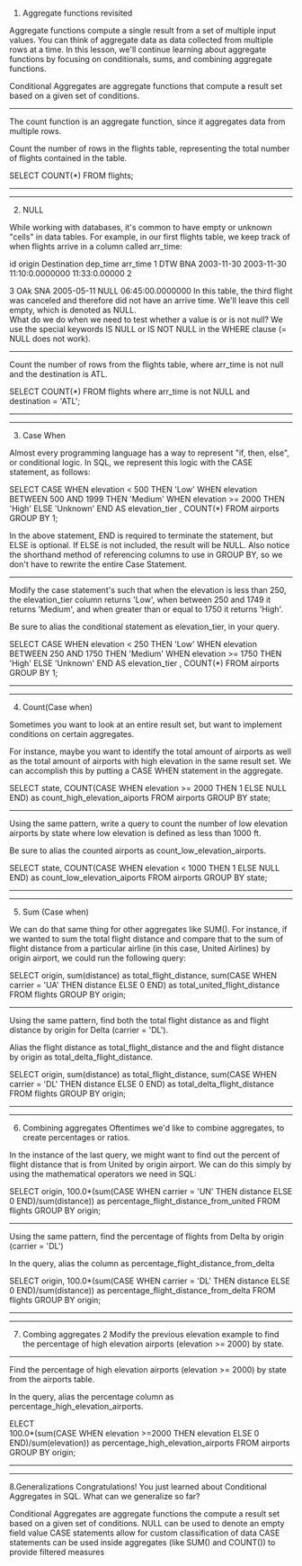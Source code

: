 1. Aggregate functions revisited

Aggregate functions compute a single result from a set of multiple input values. You can think of aggregate data as data collected from multiple rows at a time. In this lesson, we'll continue learning about aggregate functions by focusing on conditionals, sums, and combining aggregate functions.

Conditional Aggregates are aggregate functions that compute a result set based on a given set of conditions.
___________________________
The count function is an aggregate function, since it aggregates data from multiple rows.

Count the number of rows in the flights table, representing the total number of flights contained in the table.

SELECT COUNT(*)
FROM flights;
____________________________
_____________________________
2. NULL

While working with databases, it's common to have empty or unknown "cells" in data tables. For example, in our first flights table, we keep track of when flights arrive in a column called arr_time:

id  origin  Destination dep_time            arr_time
1   DTW     BNA         2003-11-30          2003-11-30
                        11:10:0.0000000     11:33:0.00000
2

3 OAk       SNA         2005-05-11          NULL
                        06:45:00.0000000
In this table, the third flight was canceled and therefore did not have an arrive time. We'll leave this cell empty, which is denoted as NULL.   
What do we do when we need to test whether a value is or is not null? We use the special keywords IS NULL or IS NOT NULL in the WHERE clause (= NULL does not work).
_____________________________________

Count the number of rows from the flights table, where arr_time is not null and the destination is ATL.

SELECT COUNT(*)
FROM flights
where arr_time is not NULL and
destination = 'ATL';
________________________________________________________________________
____________________________________

3. Case When

Almost every programming language has a way to represent "if, then, else", or conditional logic. In SQL, we represent this logic with the CASE statement, as follows:

SELECT
    CASE
        WHEN elevation < 500 THEN 'Low'
        WHEN elevation BETWEEN 500 AND 1999 THEN 'Medium'
        WHEN elevation >= 2000 THEN 'High'
        ELSE 'Unknown'
    END AS elevation_tier
    , COUNT(*)
FROM airports
GROUP BY 1;

In the above statement, END is required to terminate the statement, but ELSE is optional. If ELSE is not included, the result will be NULL. Also notice the shorthand method of referencing columns to use in GROUP BY, so we don't have to rewrite the entire Case Statement.

________________________________
Modify the case statement's such that when the elevation is less than 250, the elevation_tier column returns 'Low', when between 250 and 1749 it returns 'Medium', and when greater than or equal to 1750 it returns 'High'.

Be sure to alias the conditional statement as elevation_tier, in your query.

SELECT
    CASE
        WHEN elevation < 250 THEN 'Low'
        WHEN elevation BETWEEN 250 AND 1750 THEN 'Medium'
        WHEN elevation >= 1750 THEN 'High'
        ELSE 'Unknown'
    END AS elevation_tier
    , COUNT(*)
FROM airports
GROUP BY 1;
_____________________________________
_________________________________
4. Count(Case when)

Sometimes you want to look at an entire result set, but want to implement conditions on certain aggregates.

For instance, maybe you want to identify the total amount of airports as well as the total amount of airports with high elevation in the same result set. We can accomplish this by putting a CASE WHEN statement in the aggregate.

SELECT    state, 
    COUNT(CASE WHEN elevation >= 2000 THEN 1 ELSE NULL END) as count_high_elevation_aiports 
FROM airports 
GROUP BY state;
__________________________________
Using the same pattern, write a query to count the number of low elevation airports by state where low elevation is defined as less than 1000 ft.

Be sure to alias the counted airports as count_low_elevation_airports.

SELECT    state, 
    COUNT(CASE WHEN elevation < 1000 THEN 1 ELSE NULL END) as count_low_elevation_aiports 
FROM airports 
GROUP BY state;
_______________________
____________________
5. Sum (Case when)

We can do that same thing for other aggregates like SUM(). For instance, if we wanted to sum the total flight distance and compare that to the sum of flight distance from a particular airline (in this case, United Airlines) by origin airport, we could run the following query:

SELECT origin, sum(distance) as total_flight_distance, sum(CASE WHEN carrier = 'UA' THEN distance ELSE 0 END) as total_united_flight_distance 
FROM flights 
GROUP BY origin;
_________________________________
Using the same pattern, find both the total flight distance as and flight distance by origin for Delta (carrier = 'DL').

Alias the flight distance as total_flight_distance and the and flight distance by origin as total_delta_flight_distance.

SELECT origin, sum(distance) as total_flight_distance, sum(CASE WHEN carrier = 'DL' THEN distance ELSE 0 END) as total_delta_flight_distance 
FROM flights 
GROUP BY origin;
______________________
____________________
6. Combining aggregates
Oftentimes we'd like to combine aggregates, to create percentages or ratios.

In the instance of the last query, we might want to find out the percent of flight distance that is from United by origin airport. We can do this simply by using the mathematical operators we need in SQL:

SELECT     origin, 
    100.0*(sum(CASE WHEN carrier = 'UN' THEN distance ELSE 0 END)/sum(distance)) as percentage_flight_distance_from_united FROM flights 
GROUP BY origin;

_____________________________
Using the same pattern, find the percentage of flights from Delta by origin (carrier = 'DL')

In the query, alias the column as percentage_flight_distance_from_delta

SELECT     origin, 
    100.0*(sum(CASE WHEN carrier = 'DL' THEN distance ELSE 0 END)/sum(distance)) as percentage_flight_distance_from_delta FROM flights 
GROUP BY origin;
________________________________________
_________________________________________
7. Combing aggregates 2
Modify the previous elevation example to find the percentage of high elevation airports (elevation >= 2000) by state.
__________________________
Find the percentage of high elevation airports (elevation >= 2000) by state from the airports table.

In the query, alias the percentage column as percentage_high_elevation_airports.

ELECT  
    100.0*(sum(CASE WHEN elevation >=2000 THEN elevation ELSE 0 END)/sum(elevation)) as percentage_high_elevation_airports FROM airports 
GROUP BY origin;
________________________
___________________________
8.Generalizations
Congratulations! You just learned about Conditional Aggregates in SQL. What can we generalize so far?

Conditional Aggregates are aggregate functions the compute a result set based on a given set of conditions.
NULL can be used to denote an empty field value
CASE statements allow for custom classification of data
CASE statements can be used inside aggregates (like SUM() and COUNT()) to provide filtered measures
